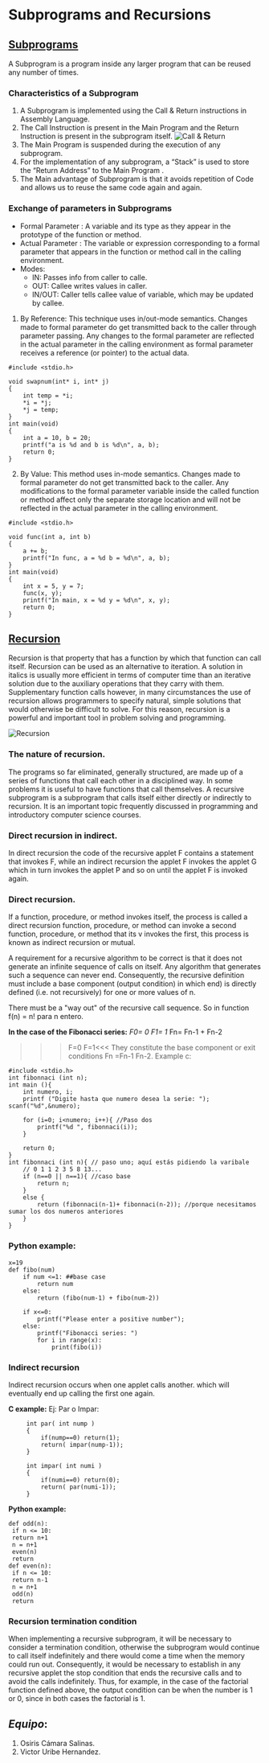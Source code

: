 # Subprograms and Recursions

## [Subprograms](https://www.geeksforgeeks.org/subprogram-and-its-characteristics/)
A Subprogram is a program inside any larger program that can be reused any number of times.

### Characteristics of a Subprogram
1. A Subprogram is implemented using the Call & Return instructions in Assembly Language.
2. The Call Instruction is present in the Main Program and the Return Instruction is present 
in the subprogram itself.
![Call & Return](https://media.geeksforgeeks.org/wp-content/uploads/Untitled-drawing-5-2.jpg)
3. The Main Program is suspended during the execution of any subprogram. 
4. For the implementation of any subprogram, a “Stack” is used to store the “Return Address” to the Main Program .
5. The Main advantage of Subprogram is that it avoids repetition of Code and allows us to reuse the 
same code again and again.
### Exchange of parameters in Subprograms
* Formal Parameter : A variable and its type as they appear in the prototype of the function or method.
* Actual Parameter : The variable or expression corresponding to a formal parameter that appears in the function or method call in the calling environment.
* Modes:
  * IN: Passes info from caller to calle.
  * OUT: Callee writes values in caller.
  * IN/OUT: Caller tells callee value of variable, which may be updated by callee.

1. By Reference: This technique uses in/out-mode semantics. Changes made to formal parameter do get transmitted back to the caller through parameter passing. Any changes to the formal parameter are reflected in the actual parameter in the calling environment as formal parameter receives a reference (or pointer) to the actual data. 
```
#include <stdio.h> 

void swapnum(int* i, int* j) 
{ 
	int temp = *i; 
	*i = *j; 
	*j = temp; 
} 
int main(void) 
{ 
	int a = 10, b = 20; 
	printf("a is %d and b is %d\n", a, b); 
	return 0; 
} 
```
2. By Value: This method uses in-mode semantics. Changes made to formal parameter do not get transmitted back to the caller. Any modifications to the formal parameter variable inside the called function or method affect only the separate storage location and will not be reflected in the actual parameter in the calling environment.
```
#include <stdio.h> 

void func(int a, int b) 
{ 
	a += b; 
	printf("In func, a = %d b = %d\n", a, b); 
} 
int main(void) 
{ 
	int x = 5, y = 7;  
	func(x, y); 
	printf("In main, x = %d y = %d\n", x, y); 
	return 0; 
} 
```
## [Recursion](https://www.geeksforgeeks.org/recursion/)
Recursion is that property that has a function by which that function can call itself. Recursion can be used as an alternative to iteration. A solution in italics is usually more efficient in terms of computer time than an iterative solution due to the auxiliary operations that they carry with them.
Supplementary function calls however, in many circumstances the use of recursion allows programmers to specify natural, simple solutions that would otherwise be difficult to solve. For this reason, recursion is a powerful and important tool in problem solving and programming.
   
   ![Recursion](https://i.ytimg.com/vi/vLhHyGTkjCs/maxresdefault.jpg)

### The nature of recursion.

The programs so far eliminated, generally structured, are made up of a series of functions that call each other in a disciplined way. In some problems it is useful to have functions that call themselves. A recursive subprogram is a subprogram that calls itself either directly or indirectly to recursion. It is an important topic frequently discussed in programming and introductory computer science courses.

### Direct recursion in indirect.

In direct recursion the code of the recursive applet F contains a statement that invokes F, while an indirect recursion the applet F invokes the applet G which in turn invokes the applet P and so on until the applet F is invoked again.

### Direct recursion.
If a function, procedure, or method invokes itself, the process is called a direct recursion function, procedure, or method can invoke a second function, procedure, or method that its v invokes the first, this process is known as indirect recursion or mutual.

A requirement for a recursive algorithm to be correct is that it does not generate an infinite sequence of calls on itself. Any algorithm that generates such a sequence can never end. Consequently, the recursive definition must include a base component (output condition) in which end) is directly defined (i.e. not recursively) for one or more values of n.

There must be a "way out" of the recursive call sequence. So in function f(n) = n! para n entero. 

**In the case of the Fibonacci series:**
*F0= 0 
F1= 1* 
Fn= Fn-1 + Fn-2

>>>F=0 F=1<<<
They constitute the base component or exit conditions Fn =Fn-1 Fn-2. 
Example c:
```
#include <stdio.h>
int fibonnaci (int n);
int main (){
	int numero, i;
	printf ("Digite hasta que numero desea la serie: ");	scanf("%d",&numero);
	
	for (i=0; i<numero; i++){ //Paso dos
		printf("%d ", fibonnaci(i));
	}
	
	return 0;
}
int fibonnaci (int n){ // paso uno; aquí estás pidiendo la varibale
	// 0 1 1 2 3 5 8 13...
	if (n==0 || n==1){ //caso base
		return n;
	}
	else {
		return (fibonnaci(n-1)+ fibonnaci(n-2)); //porque necesitamos sumar los dos numeros anteriores
	}
} 
```
### Python example:
```
x=19
def fibo(num)
	if num <=1: ##base case
		return num
	else:
		return (fibo(num-1) + fibo(num-2))
		
	if x<=0:
		printf("Please enter a positive number");
	else:
		printf("Fibonacci series: ")
		for i in range(x):
			print(fibo(i))
```
### Indirect recursion

Indirect recursion occurs when one applet calls another. which will eventually end up calling the first one again.

**C example:**
 Ej: Par o Impar:
 ```
      int par( int nump )
      {
          if(nump==0) return(1);
          return( impar(nump-1));
      }
 
      int impar( int numi )
      {
          if(numi==0) return(0);
          return( par(numi-1));
      }
```
**Python example:**
```
def odd(n):
 if n <= 10:
 return n+1
 n = n+1
 even(n)
 return
def even(n):
 if n <= 10:
 return n-1
 n = n+1
 odd(n)
 return
```
### Recursion termination condition

When implementing a recursive subprogram, it will be necessary to consider a termination condition, otherwise the subprogram would continue to call itself indefinitely and there would come a time when the memory could run out. Consequently, it would be necessary to establish in any recursive applet the stop condition that ends the recursive calls and to avoid the calls indefinitely. Thus, for example, in the case of the factorial function defined above, the output condition can be when the number is 1 or 0, since in both cases the factorial is 1.

## ***Equipo***:
1. Osiris Cámara Salinas.
2. Victor Uribe Hernandez. 


